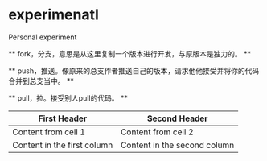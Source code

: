 # experimenatl
Personal experiment

** fork，分支，意思是从这里复制一个版本进行开发，与原版本是独力的。 **

** push，推送。像原来的总支作者推送自己的版本，请求他他接受并将你的代码合并到总支当中。 **

** pull，拉。接受别人pull的代码。 **

First Header | Second Header
------------ | -------------
Content from cell 1 | Content from cell 2
Content in the first column | Content in the second column

